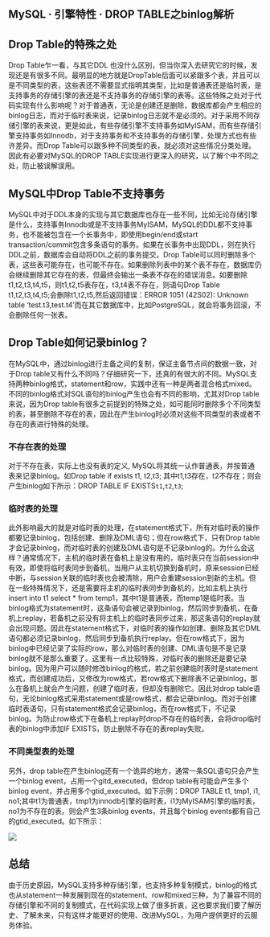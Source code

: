 ## MySQL ·  引擎特性 ·  DROP TABLE之binlog解析


    
## Drop Table的特殊之处


Drop Table乍一看，与其它DDL 也没什么区别，但当你深入去研究它的时候，发现还是有很多不同。最明显的地方就是DropTable后面可以紧跟多个表，并且可以是不同类型的表，这些表还不需要显式指明其类型，比如是普通表还是临时表，是支持事务的存储引擎的表还是不支持事务的存储引擎的表等。这些特殊之处对于代码实现有什么影响呢？对于普通表，无论是创建还是删除，数据库都会产生相应的binlog日志，而对于临时表来说，记录binlog日志就不是必须的。对于采用不同存储引擎的表来说，更是如此，有些存储引擎不支持事务如MyISAM，而有些存储引擎支持事务如Innodb，对于支持事务和不支持事务的存储引擎，处理方式也有些许差异。而Drop Table可以跟多种不同类型的表，就必须对这些情况分类处理。因此有必要对MySQL的DROP TABLE实现进行更深入的研究，以了解个中不同之处，防止被误解误用。  

## MySQL中Drop Table不支持事务


MySQL中对于DDL本身的实现与其它数据库也存在一些不同，比如无论存储引擎是什么，支持事务Innodb或是不支持事务MyISAM，MySQL的DDL都不支持事务，也不能被包含在一个长事务中，即使用begin/end或start transaction/commit包含多条语句的事务。如果在长事务中出现DDL，则在执行DDL之前，数据库会自动将DDL之前的事务提交。Drop Table可以同时删除多个表，这些表可能存在，也可能不存在。如果删除列表中的某个表不存在，数据库仍会继续删除其它存在的表，但最终会输出一条表不存在的错误消息。如要删除t1,t2,t3,t4,t5，则t1,t2,t5表存在，t3,t4表不存在，则语句Drop Table t1,t2,t3,t4,t5;会删除t1,t2,t5,然后返回错误：ERROR 1051 (42S02): Unknown table ‘test.t3,test.t4’而在其它数据库中，比如PostgreSQL，就会将事务回滚，不会删除任何一张表。  

## Drop Table如何记录binlog？


在MySQL中，通过binlog进行主备之间的复制，保证主备节点间的数据一致，对于Drop table又有什么不同吗？仔细研究一下，还真的有很大的不同。MySQL支持两种binlog格式，statement和row，实践中还有一种是两者混合格式mixed。不同的binlog格式对SQL语句的binlog产生也会有不同的影响，尤其对Drop table来说，因为Drop table有很多之前提到的特殊之处，如可能同时删除多个不同类型的表，甚至删除不存在的表，因此在产生binlog时必须对这些不同类型的表或者不存在的表进行特殊的处理。  

### 不存在表的处理

对于不存在表，实际上也没有表的定义, MySQL将其统一认作普通表，并按普通表来记录binlog。如Drop table if exists t1, t2,t3; 其中t1,t3存在，t2不存在；则会产生binlog如下所示：DROP TABLE IF EXISTS`t1`,`t2`,`t3`;  

### 临时表的处理


此外影响最大的就是对临时表的处理，在statement格式下，所有对临时表的操作都要记录binlog，包括创建、删除及DML语句；但在row格式下，只有Drop table才会记录binlog，而对临时表的创建及DML语句是不记录binlog的。为什么会这样？通常情况下，主机的临时表在备机上是没有用的，临时表只在当前session中有效，即使将临时表同步到备机，当用户从主机切换到备机时，原来session已经中断，与session关联的临时表也会被清除，用户会重建session到新的主机。但在一些特殊情况下，还是需要将主机的临时表同步到备机的，比如主机上执行insert into t1 select * from temp1，其中t1是普通表，而temp1是临时表。当binlog格式为statement时，这条语句会被记录到binlog，然后同步到备机，在备机上replay，若备机之前没有将主机上的临时表同步过来，那这条语句的replay就会出现问题。因此在statement格式下，对临时表的操作如创建、删除及其它DML语句都必须记录binlog，然后同步到备机执行replay。但在row格式下，因为binlog中已经记录了实际的row，那么对临时表的创建、DML语句是不是记录binlog就不是那么重要了。这里有一点比较特殊，对临时表的删除还是要记录binlog。因为用户可以随时修改binlog的格式，若之前创建临时表时是statement格式，而创建成功后，又修改为row格式，若row格式下删除表不记录binlog，那么在备机上就会产生问题，创建了临时表，但却没有删除它。因此对drop table语句，无论binlog格式采用statement或是row格式，都会记录binlog。而对于创建临时表语句，只有statement格式会记录binlog，而在row格式下，不记录binlog。为防止row格式下在备机上replay时drop不存在的临时表，会将drop临时表的binlog中添加IF EXISTS，防止删除不存在的表replay失败。  

### 不同类型表的处理


另外，drop table在产生binlog还有一个诡异的地方，通常一条SQL语句只会产生一个binlog event，占用一个gitd_executed，但drop table有可能会产生多个binlog event，并占用多个gtid_executed。如下示例：DROP TABLE t1, tmp1, i1, no1;其中t1为普通表，tmp1为innodb引擎的临时表，i1为MyISAM引擎的临时表，no1为不存在的表。则会产生3条binlog events，并且每个binlog events都有自己的gtid_executed。如下所示：

![][0]  

## 总结


由于历史原因，MySQL支持多种存储引擎，也支持多种复制模式，binlog的格式也从statement一种发展到现在的statement、row和mixed三种，为了兼容不同的存储引擎和不同的复制模式，在代码实现上做了很多折衷，这也要求我们要了解历史、了解未来，只有这样才能更好的使用、改进MySQL，为用户提供更好的云服务体验。  


[0]: http://ata2-img.cn-hangzhou.img-pub.aliyun-inc.com/2c28aa7c193a94643a27ea63f85826fd.png